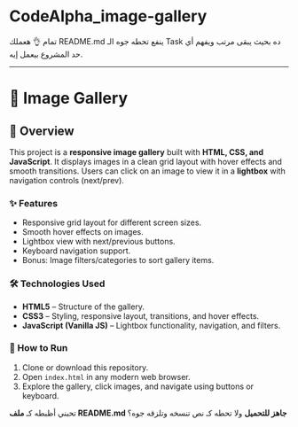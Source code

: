 # CodeAlpha_image-gallery
تمام 👌
هعملك README.md ينفع تحطه جوه الـ Task ده بحيث يبقى مرتب ويفهم أي حد المشروع بيعمل إيه.

---

# 📸 Image Gallery

## 📌 Overview

This project is a **responsive image gallery** built with **HTML, CSS, and JavaScript**.
It displays images in a clean grid layout with hover effects and smooth transitions.
Users can click on an image to view it in a **lightbox** with navigation controls (next/prev).

### ✨ Features

* Responsive grid layout for different screen sizes.
* Smooth hover effects on images.
* Lightbox view with next/previous buttons.
* Keyboard navigation support.
* Bonus: Image filters/categories to sort gallery items.

### 🛠️ Technologies Used

* **HTML5** – Structure of the gallery.
* **CSS3** – Styling, responsive layout, transitions, and hover effects.
* **JavaScript (Vanilla JS)** – Lightbox functionality, navigation, and filters.

### 🚀 How to Run

1. Clone or download this repository.
2. Open `index.html` in any modern web browser.
3. Explore the gallery, click images, and navigate using buttons or keyboard.




تحبني أظبطه كـ **ملف README.md جاهز للتحميل** ولا تحطه كـ نص تنسخه وتلزقه جوه؟
